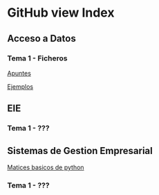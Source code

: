 # GitHub view Index

## Acceso a Datos
### Tema 1 - Ficheros
[Apuntes](AccesoADatos/Ficheros/apuntes.md)

[Ejemplos](AccesoADatos/Ficheros/ejemplos.md)


## EIE

### Tema 1 - ???

## Sistemas de Gestion Empresarial
[Matices basicos de python](GitHubView/SistemasDeGestionEmpresarial/Python/basic.md)

### Tema 1 - ???
